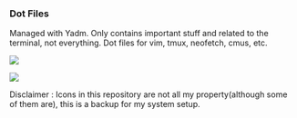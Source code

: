 ### Dot Files
Managed with Yadm.
Only contains important stuff and related to the terminal, not everything. Dot files for vim, tmux, neofetch, cmus, etc.

![](https://i.imgur.com/MM0unmq.png)

![](https://i.imgur.com/mwvJssS.png)
 
Disclaimer : Icons in this repository are not all my property(although some of them are), this is a backup for my system setup.
